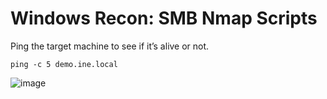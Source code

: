 # Windows Recon: SMB Nmap Scripts
Ping the target machine to see if it’s alive or not.
```
ping -c 5 demo.ine.local
```

![image](https://github.com/user-attachments/assets/53f8ae4e-9cee-4852-90d2-cfc0261bb0ec)

